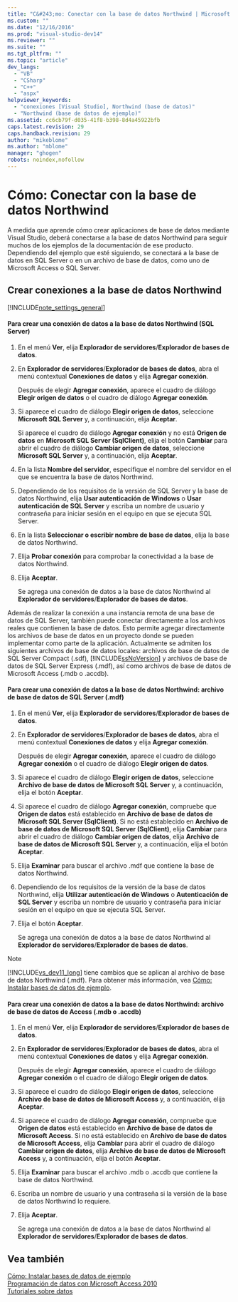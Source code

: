 ```yaml
---
title: "C&#243;mo: Conectar con la base de datos Northwind | Microsoft Docs"
ms.custom: ""
ms.date: "12/16/2016"
ms.prod: "visual-studio-dev14"
ms.reviewer: ""
ms.suite: ""
ms.tgt_pltfrm: ""
ms.topic: "article"
dev_langs: 
  - "VB"
  - "CSharp"
  - "C++"
  - "aspx"
helpviewer_keywords: 
  - "conexiones [Visual Studio], Northwind (base de datos)"
  - "Northwind (base de datos de ejemplo)"
ms.assetid: cc6cb79f-d035-41f8-b398-8d4a45922bfb
caps.latest.revision: 29
caps.handback.revision: 29
author: "mikeblome"
ms.author: "mblome"
manager: "ghogen"
robots: noindex,nofollow
---
```

# C&#243;mo: Conectar con la base de datos Northwind
A medida que aprende cómo crear aplicaciones de base de datos mediante Visual Studio, deberá conectarse a la base de datos Northwind para seguir muchos de los ejemplos de la documentación de ese producto.  Dependiendo del ejemplo que esté siguiendo, se conectará a la base de datos en SQL Server o en un archivo de base de datos, como uno de Microsoft Access o SQL Server.  
  
## Crear conexiones a la base de datos Northwind  
 [!INCLUDE[note_settings_general](../data-tools/includes/note_settings_general_md.md)]  
  
#### Para crear una conexión de datos a la base de datos Northwind \(SQL Server\)  
  
1.  En el menú **Ver**, elija **Explorador de servidores**\/**Explorador de bases de datos**.  
  
2.  En **Explorador de servidores**\/**Explorador de bases de datos**, abra el menú contextual **Conexiones de datos** y elija **Agregar conexión**.  
  
     Después de elegir **Agregar conexión**, aparece el cuadro de diálogo **Elegir origen de datos** o el cuadro de diálogo **Agregar conexión**.  
  
3.  Si aparece el cuadro de diálogo **Elegir origen de datos**, seleccione **Microsoft SQL Server** y, a continuación, elija **Aceptar**.  
  
     Si aparece el cuadro de diálogo **Agregar conexión** y no está **Origen de datos** en **Microsoft SQL Server \(SqlClient\)**, elija el botón **Cambiar** para abrir el cuadro de diálogo **Cambiar origen de datos**, seleccione **Microsoft SQL Server** y, a continuación, elija **Aceptar**.  
  
4.  En la lista **Nombre del servidor**, especifique el nombre del servidor en el que se encuentra la base de datos Northwind.  
  
5.  Dependiendo de los requisitos de la versión de SQL Server y la base de datos Northwind, elija **Usar autenticación de Windows** o **Usar autenticación de SQL Server** y escriba un nombre de usuario y contraseña para iniciar sesión en el equipo en que se ejecuta SQL Server.  
  
6.  En la lista **Seleccionar o escribir nombre de base de datos**, elija la base de datos Northwind.  
  
7.  Elija **Probar conexión** para comprobar la conectividad a la base de datos Northwind.  
  
8.  Elija **Aceptar**.  
  
     Se agrega una conexión de datos a la base de datos Northwind al **Explorador de servidores**\/**Explorador de bases de datos**.  
  
 Además de realizar la conexión a una instancia remota de una base de datos de SQL Server, también puede conectar directamente a los archivos reales que contienen la base de datos.  Esto permite agregar directamente los archivos de base de datos en un proyecto donde se pueden implementar como parte de la aplicación.  Actualmente se admiten los siguientes archivos de base de datos locales: archivos de base de datos de SQL Server Compact \(.sdf\), [!INCLUDE[ssNoVersion](../data-tools/includes/ssnoversion_md.md)] y archivos de base de datos de SQL Server Express \(.mdf\), así como archivos de base de datos de Microsoft Access \(.mdb o .accdb\).  
  
#### Para crear una conexión de datos a la base de datos Northwind: archivo de base de datos de SQL Server \(.mdf\)  
  
1.  En el menú **Ver**, elija **Explorador de servidores**\/**Explorador de bases de datos**.  
  
2.  En **Explorador de servidores**\/**Explorador de bases de datos**, abra el menú contextual **Conexiones de datos** y elija **Agregar conexión**.  
  
     Después de elegir **Agregar conexión**, aparece el cuadro de diálogo **Agregar conexión** o el cuadro de diálogo **Elegir origen de datos**.  
  
3.  Si aparece el cuadro de diálogo **Elegir origen de datos**, seleccione **Archivo de base de datos de Microsoft SQL Server** y, a continuación, elija el botón **Aceptar**.  
  
4.  Si aparece el cuadro de diálogo **Agregar conexión**, compruebe que **Origen de datos** está establecido en **Archivo de base de datos de Microsoft SQL Server \(SqlClient\)**.  Si no está establecido en **Archivo de base de datos de Microsoft SQL Server \(SqlClient\)**, elija **Cambiar** para abrir el cuadro de diálogo **Cambiar origen de datos**, elija **Archivo de base de datos de Microsoft SQL Server** y, a continuación, elija el botón **Aceptar**.  
  
5.  Elija **Examinar** para buscar el archivo .mdf que contiene la base de datos Northwind.  
  
6.  Dependiendo de los requisitos de la versión de la base de datos Northwind, elija **Utilizar autenticación de Windows** o **Autenticación de SQL Server** y escriba un nombre de usuario y contraseña para iniciar sesión en el equipo en que se ejecuta SQL Server.  
  
7.  Elija el botón **Aceptar**.  
  
     Se agrega una conexión de datos a la base de datos Northwind al **Explorador de servidores**\/**Explorador de bases de datos**.  
  
> [!NOTE]
>  [!INCLUDE[vs_dev11_long](../data-tools/includes/vs_dev11_long_md.md)] tiene cambios que se aplican al archivo de base de datos Northwind \(.mdf\).  Para obtener más información, vea [Cómo: Instalar bases de datos de ejemplo](../data-tools/how-to-install-sample-databases.md).  
  
#### Para crear una conexión de datos a la base de datos Northwind: archivo de base de datos de Access \(.mdb o .accdb\)  
  
1.  En el menú **Ver**, elija **Explorador de servidores**\/**Explorador de bases de datos**.  
  
2.  En **Explorador de servidores**\/**Explorador de bases de datos**, abra el menú contextual **Conexiones de datos** y elija **Agregar conexión**.  
  
     Después de elegir **Agregar conexión**, aparece el cuadro de diálogo **Agregar conexión** o el cuadro de diálogo **Elegir origen de datos**.  
  
3.  Si aparece el cuadro de diálogo **Elegir origen de datos**, seleccione **Archivo de base de datos de Microsoft Access** y, a continuación, elija **Aceptar**.  
  
4.  Si aparece el cuadro de diálogo **Agregar conexión**, compruebe que **Origen de datos** está establecido en **Archivo de base de datos de Microsoft Access**.  Si no está establecido en **Archivo de base de datos de Microsoft Access**, elija **Cambiar** para abrir el cuadro de diálogo **Cambiar origen de datos**, elija **Archivo de base de datos de Microsoft Access** y, a continuación, elija el botón **Aceptar**.  
  
5.  Elija **Examinar** para buscar el archivo .mdb o .accdb que contiene la base de datos Northwind.  
  
6.  Escriba un nombre de usuario y una contraseña si la versión de la base de datos Northwind lo requiere.  
  
7.  Elija **Aceptar**.  
  
     Se agrega una conexión de datos a la base de datos Northwind al **Explorador de servidores**\/**Explorador de bases de datos**.  
  
## Vea también  
 [Cómo: Instalar bases de datos de ejemplo](../data-tools/how-to-install-sample-databases.md)   
 [Programación de datos con Microsoft Access 2010](http://msdn.microsoft.com/library/office/ff965871.aspx)   
 [Tutoriales sobre datos](../Topic/Data%20Walkthroughs.md)